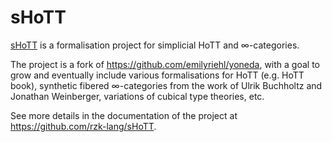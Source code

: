 # sHoTT

<a href="https://github.com/rzk-lang/sHoTT" target="_blank">sHoTT</a> is a formalisation project for simplicial HoTT and ∞-categories.

The project is a fork of <a href="https://github.com/emilyriehl/yoneda" target="_blank">https://github.com/emilyriehl/yoneda</a>,
with a goal to grow and eventually include various
formalisations for HoTT (e.g. HoTT book),
synthetic fibered ∞-categories from the work of Ulrik Buchholtz and Jonathan Weinberger, variations of cubical type theories, etc.

See more details in the documentation of the project at
<a href="https://github.com/rzk-lang/sHoTT" target="_blank">https://github.com/rzk-lang/sHoTT</a>.
